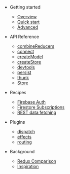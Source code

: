- Getting started

  - [Overview](overview.md)
  - [Quick start](quickstart.md)
  - [Advanced](advanced.md)

- API Reference

  - [combineReducers](api-combineReducers.md)
  - [connect](api-connect.md)
  - [createModel](api-createModel.md)
  - [createStore](api-createStore.md)
  - [devtools](api-devtools.md)
  - [persist](api-persist.md)
  - [thunk](api-thunk.md)
  - [Store](api-store.md)

- Recipes
  - [Firebase Auth](recipe-auth.md)
  - [Firestore Subscriptions](recipe-firestore.md)
  - [REST data fetching](recipe-fetch.md)

- Plugins
  - [dispatch](plugin-dispatch.md)
  - [effects](plugin-effects.md)
  - [routing](plugin-routing.md)

- Background

  - [Redux Comparison](background.md)
  - [Inspiration](inspiration.md)